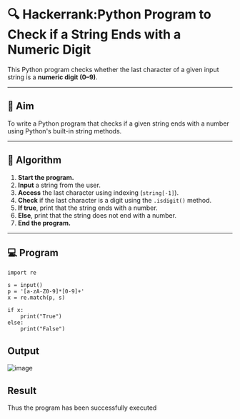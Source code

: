 # 🔍 Hackerrank:Python Program to Check if a String Ends with a Numeric Digit

This Python program checks whether the last character of a given input string is a **numeric digit (0–9)**.

---

## 🎯 Aim

To write a Python program that checks if a given string ends with a number using Python's built-in string methods.

---

## 🧠 Algorithm

1. **Start the program.**
2. **Input** a string from the user.
3. **Access** the last character using indexing (`string[-1]`).
4. **Check** if the last character is a digit using the `.isdigit()` method.
5. **If true**, print that the string ends with a number.
6. **Else**, print that the string does not end with a number.
7. **End the program.**

---

## 💻  Program
```
import re

s = input()
p = '[a-zA-Z0-9]*[0-9]+'
x = re.match(p, s)

if x:
    print("True")
else:
    print("False")
```
## Output
![image](https://github.com/user-attachments/assets/7ddc3249-b794-4293-8464-501b03bb0a3c)

## Result
Thus the program has been successfully executed
